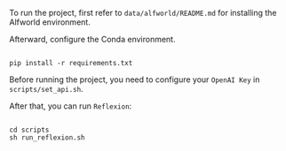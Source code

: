 To run the project, first refer to `data/alfworld/README.md` for installing the Alfworld environment.

Afterward, configure the Conda environment.

```

pip install -r requirements.txt

 ```

Before running the project, you need to configure your `OpenAI Key` in `scripts/set_api.sh`.

After that, you can run `Reflexion`:

```

cd scripts
sh run_reflexion.sh

 ```

